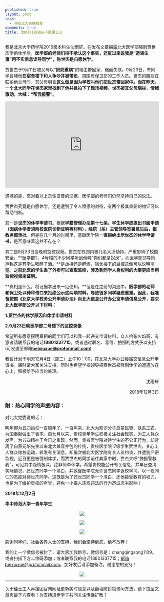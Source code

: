 ```yaml
---
published: true
layout: post
tags:
  - 寻找北大失联校友
comments: true
title: 沈雨轩|真相从不畏惧公开
---
```


我是北京大学药学院2016级本科生沈雨轩。在发布文章揭露北大医学部强制贾世杰学弟休学后，**医学部的老师们拒不承认这个事实，还反过来说我是“造谣生事”用不实信息误导同学”，称世杰是自愿休学。**

贾世杰于9月11日被父母以“**奶奶重病**”的理由带回家、继而失联。9月23日，有同学目睹他**在宿舍楼下和人争吵并被带走**，周围有保卫部的工作人员。世杰的朋友在联系他父母时，其父母明言**这么做是因为学校叫他们把世杰带回家中。而在昨天，一个北大同学在世杰家里找到了他并且拍下了现场视频。世杰被其父母阻拦，情绪激动，大喊：“帮我报警”。**

<div style="width:100%;height:0px;position:relative;padding-bottom:56.250%;"><iframe src="https://streamable.com/s/b6g3c/corgis" frameborder="0" width="100%" height="100%" allowfullscreen style="width:100%;height:100%;position:absolute;left:0px;top:0px;overflow:hidden;"></iframe></div>

遗憾的是，面对着以上录像录音的证据，医学部的老师们仍然坚持自己的说法。

贾世杰究竟是自愿休学，还是遭到了令人愤懑的对待，有两个极其重要的物证可以帮助判断。

其一是**世杰的休学申请书**。根据**学籍管理办法第十七条，学生休学应提出书面申请（因病休学者须附校医院诊断证明等材料），经院（系）主管领导签署意见后，报教务部审批**。但是在几个月的时间里，基础医学院**一直拒绝出示世杰的休学申请书**，是否意味着这并不存在？

其二是9月23日当晚的监控视频。世杰在校园内被几名大汉劫持，严重影响了校园安全。**医学部2、4号楼的不少同学听到他喊“你们都是奴隶”，而医学部领导则声称这是有学生喝醉了酒。**是劫持还是醉酒，宿舍楼下的监控录像可以说明清楚。**之前北医的学生丢了外卖可以查取监控，涉及到同学人身权利的大事更应当用监控视频来证明。**

**真相是什么，将证据拿出来一见便知。**但是在之前的沟通中，**医学部的老师和保卫处以种种借口来拒绝公示这两项材料，导致很多同学疑虑重重。因此，我准备按照《北京大学校务公开申请办法》向北大信息公开办公室申请信息公开，要求北大医学部公开以下材料：**

**1.贾世杰的休学原因和休学申请材料**

**2.9月23日晚医学部二号楼下的监控录像**

希望所有愿意探明真相的同学们可以和我一起递交申请材料，众人拾柴火焰高，有意者请联系我的电话**18801237715**。或者通过联名、写信、拍照的方式予以支持(可发送至邮箱**beixiuxue@protonmail.com**)

我暂计划于明天12月4日（周二）上午10：00，在北京大学办公楼递交信息公开申请书，届时请大家关注支持。同时也希望学校领导把贾世杰被强制休学的遭遇放在心上，积极给予应当的处理。

<p align="right">沈雨轩</p>

<p align="right">2018年12月3日</p>

### 附：热心同学的声援内容：

对北大党委说的话：

明年即为五四运动一百周年了，一百年来，北大为知识分子启蒙民智、联系工农、为国奉献做出了表率。自七月以来，贵校青年学生积极关注社会现实，为工人群众发声，为五四精神于今日之重现。然而，贵校医学院对待学生的不公正行为，却背离了自蔡元培先生以来北大兼容并包的传统，贵校医学院17级学生贾世杰，关心工人群众维权运动，转发有关消息，却屡次被北大医学院有关人员约谈，并遭到严密监视，近日更是被强制休学，而贾世杰的同学前往其家中时，世杰大呼“快报警救我”，可见其中隐情极深，绝非简单休学。希望贵校能公开有关信息，并早日查清实际情况，还世杰同学一个清白，并敦促医学院允许世杰同学返校学习，以一视同仁的态度对待世杰同学。这既是为了还世杰同学一个清白，还他接受教育的权力，也是为了维护贵校的声誉，避免一小撮人违规违法的行为造成恶劣影响！

**2018年12月2日**

**华中师范大学一青年学生**

<p align="center"><img src="https://leavestower.files.wordpress.com/2018/12/mmexport1543800572834.jpg?w=409"></p>

<p align="center"><img src="https://leavestower.files.wordpress.com/2018/12/mmexport1543799721990.jpg?w=376&h=501"></p>

<p align="center"><img src="https://leavestower.files.wordpress.com/2018/12/mmexport1543800637450.jpg?w=477"></p>

感谢同学们、社会各界人士的支持，我们会坚持到底，绝不放弃！

我的上一个微信号被封了，请大家加我新号，微信号是：changqingsong1109。或者扫描下方二维码添加；或者联系我的电话18801237715；邮箱beixiuxue@protonmail.com。加好友后请添加备注，谢谢您的支持！

<p align="center"><img src="https://leavestower.files.wordpress.com/2018/12/e4ba8ce7bbb4e7a081.jpg?w=300&h=414"></p>

---
关于佳士工人声援团官网网址更新实时信息以及翻墙防封锁访问方法，请下拉至文章页最下方查看！为支持进步学子共同关注传播扩散！
